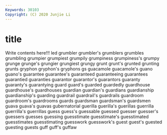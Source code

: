 ```yaml
---
Keywords: 30103
Copyright: (C) 2020 Junjie Li
---
```


# title

Write contents here!!!
led 
grumbler 
grumbler's 
grumblers 
grumbles 
grumbling 
grumpier 
grumpiest 
grumpily 
grumpiness
grumpiness's 
grumpy 
grunge 
grunge's 
grungier 
grungiest 
grungy 
grunt 
grunt's 
grunted
grunting 
grunts 
gryphon 
gryphon's 
gryphons 
gs 
guacamole 
guacamole's 
guano 
guano's
guarantee 
guarantee's 
guaranteed 
guaranteeing 
guarantees 
guarantied 
guaranties 
guarantor 
guarantor's 
guarantors
guaranty 
guaranty's 
guarantying 
guard 
guard's 
guarded 
guardedly 
guardhouse 
guardhouse's 
guardhouses
guardian 
guardian's 
guardians 
guardianship 
guardianship's 
guarding 
guardrail 
guardrail's 
guardrails 
guardroom
guardroom's 
guardrooms 
guards 
guardsman 
guardsman's 
guardsmen 
guava 
guava's 
guavas 
gubernatorial
guerilla 
guerilla's 
guerillas 
guerrilla 
guerrilla's 
guerrillas 
guess 
guess's 
guessable 
guessed
guesser 
guesser's 
guessers 
guesses 
guessing 
guesstimate 
guesstimate's 
guesstimated 
guesstimates 
guesstimating
guesswork 
guesswork's 
guest 
guest's 
guested 
guesting 
guests 
guff 
guff's 
guffaw
